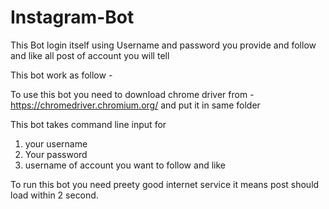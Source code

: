 # Instagram-Bot

This Bot login itself using Username and password you provide and follow and like all post of account you will tell

This bot work as follow -

To use this bot you need to download chrome driver from - https://chromedriver.chromium.org/
and put it in same folder

This bot takes command line input for 
1. your username
2. Your password
3. username of account you want to follow and like

To run this bot you need preety good internet service it means post should load within 2 second.
